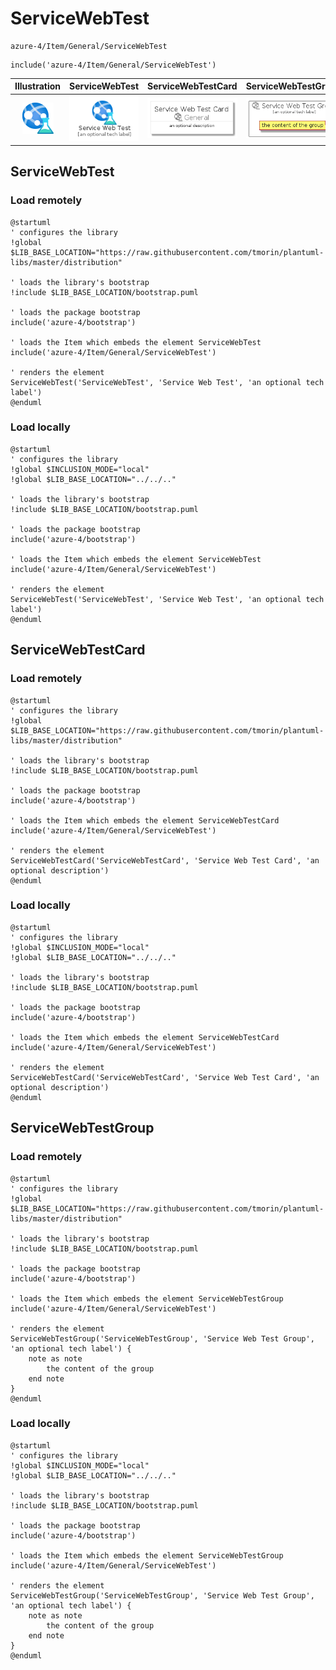 # ServiceWebTest


```text
azure-4/Item/General/ServiceWebTest
```

```text
include('azure-4/Item/General/ServiceWebTest')
```



| Illustration | ServiceWebTest | ServiceWebTestCard | ServiceWebTestGroup |
| :---: | :---: | :---: | :---: |
| ![illustration for Illustration](../../../azure-4/Item/General/ServiceWebTest.png) | ![illustration for ServiceWebTest](../../../azure-4/Item/General/ServiceWebTest.Local.png) | ![illustration for ServiceWebTestCard](../../../azure-4/Item/General/ServiceWebTestCard.Local.png) | ![illustration for ServiceWebTestGroup](../../../azure-4/Item/General/ServiceWebTestGroup.Local.png) |




## ServiceWebTest

### Load remotely
```plantuml
@startuml
' configures the library
!global $LIB_BASE_LOCATION="https://raw.githubusercontent.com/tmorin/plantuml-libs/master/distribution"

' loads the library's bootstrap
!include $LIB_BASE_LOCATION/bootstrap.puml

' loads the package bootstrap
include('azure-4/bootstrap')

' loads the Item which embeds the element ServiceWebTest
include('azure-4/Item/General/ServiceWebTest')

' renders the element
ServiceWebTest('ServiceWebTest', 'Service Web Test', 'an optional tech label')
@enduml
```

### Load locally
```plantuml
@startuml
' configures the library
!global $INCLUSION_MODE="local"
!global $LIB_BASE_LOCATION="../../.."

' loads the library's bootstrap
!include $LIB_BASE_LOCATION/bootstrap.puml

' loads the package bootstrap
include('azure-4/bootstrap')

' loads the Item which embeds the element ServiceWebTest
include('azure-4/Item/General/ServiceWebTest')

' renders the element
ServiceWebTest('ServiceWebTest', 'Service Web Test', 'an optional tech label')
@enduml
```

## ServiceWebTestCard

### Load remotely
```plantuml
@startuml
' configures the library
!global $LIB_BASE_LOCATION="https://raw.githubusercontent.com/tmorin/plantuml-libs/master/distribution"

' loads the library's bootstrap
!include $LIB_BASE_LOCATION/bootstrap.puml

' loads the package bootstrap
include('azure-4/bootstrap')

' loads the Item which embeds the element ServiceWebTestCard
include('azure-4/Item/General/ServiceWebTest')

' renders the element
ServiceWebTestCard('ServiceWebTestCard', 'Service Web Test Card', 'an optional description')
@enduml
```

### Load locally
```plantuml
@startuml
' configures the library
!global $INCLUSION_MODE="local"
!global $LIB_BASE_LOCATION="../../.."

' loads the library's bootstrap
!include $LIB_BASE_LOCATION/bootstrap.puml

' loads the package bootstrap
include('azure-4/bootstrap')

' loads the Item which embeds the element ServiceWebTestCard
include('azure-4/Item/General/ServiceWebTest')

' renders the element
ServiceWebTestCard('ServiceWebTestCard', 'Service Web Test Card', 'an optional description')
@enduml
```

## ServiceWebTestGroup

### Load remotely
```plantuml
@startuml
' configures the library
!global $LIB_BASE_LOCATION="https://raw.githubusercontent.com/tmorin/plantuml-libs/master/distribution"

' loads the library's bootstrap
!include $LIB_BASE_LOCATION/bootstrap.puml

' loads the package bootstrap
include('azure-4/bootstrap')

' loads the Item which embeds the element ServiceWebTestGroup
include('azure-4/Item/General/ServiceWebTest')

' renders the element
ServiceWebTestGroup('ServiceWebTestGroup', 'Service Web Test Group', 'an optional tech label') {
    note as note
        the content of the group
    end note
}
@enduml
```

### Load locally
```plantuml
@startuml
' configures the library
!global $INCLUSION_MODE="local"
!global $LIB_BASE_LOCATION="../../.."

' loads the library's bootstrap
!include $LIB_BASE_LOCATION/bootstrap.puml

' loads the package bootstrap
include('azure-4/bootstrap')

' loads the Item which embeds the element ServiceWebTestGroup
include('azure-4/Item/General/ServiceWebTest')

' renders the element
ServiceWebTestGroup('ServiceWebTestGroup', 'Service Web Test Group', 'an optional tech label') {
    note as note
        the content of the group
    end note
}
@enduml
```

